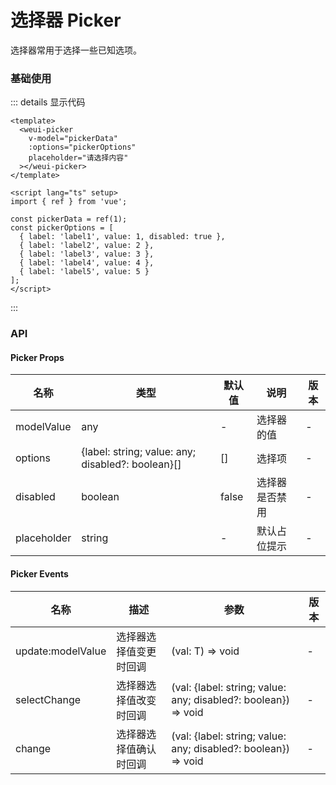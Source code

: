 # 选择器 Picker

选择器常用于选择一些已知选项。

### 基础使用

<custom-picker />

::: details 显示代码
```vue
<template>
  <weui-picker
    v-model="pickerData"
    :options="pickerOptions"
    placeholder="请选择内容"
  ></weui-picker>
</template>

<script lang="ts" setup>
import { ref } from 'vue';

const pickerData = ref(1);
const pickerOptions = [
  { label: 'label1', value: 1, disabled: true },
  { label: 'label2', value: 2 },
  { label: 'label3', value: 3 },
  { label: 'label4', value: 4 },
  { label: 'label5', value: 5 }
];
</script>
```
:::

### API
#### Picker Props
|  名称   | 类型  | 默认值 | 说明 | 版本 |
|  ----  | ----  | ----- | ---- | ----- |
| modelValue  | any | - | 选择器的值 | - | 
| options  | {label: string; value: any; disabled?: boolean}[] | [] | 选择项 | - |
| disabled | boolean | false | 选择器是否禁用 | - |
| placeholder | string | - | 默认占位提示 | - |

#### Picker Events
|  名称   | 描述  | 参数 | 版本 |
|  ----  | ----  | ----- | ---- |
| update:modelValue  | 选择器选择值变更时回调 | (val: T) => void | - |
| selectChange  | 选择器选择值改变时回调 | (val: {label: string; value: any; disabled?: boolean}) => void | - |
| change  | 选择器选择值确认时回调 | (val: {label: string; value: any; disabled?: boolean}) => void | - |

